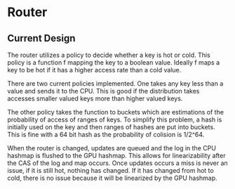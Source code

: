 # Router

## Current Design

The router utilizes a policy to decide whether a key is hot or cold.
This policy is a function f mapping the key to a boolean value.
Ideally f maps a key to be hot if it has a higher access rate than a
cold value.

There are two current policies implemented. One takes any key less than
a value and sends it to the CPU. This is good if the distribution takes
accesses smaller valued keys more than higher valued keys.

The other policy takes the function to buckets which are estimations of the probability of access of ranges of keys. To simplify this problem, a hash is initially used on the key and then ranges of hashes are put into buckets. This is fine with a 64 bit hash as the probability of colision is 1/2^64.

When the router is changed, updates are queued and the log in the CPU hashmap is flushed to the GPU hashmap. This allows for linearizability after the CAS of the log and map occurs. Once updates occurs a miss is never an issue, if it is still hot, nothing has changed. If it has changed from hot to cold, there is no issue because it will be linearized by the GPU hashmap.
